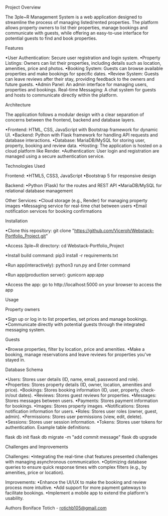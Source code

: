 Project Overview

The 3ple~R Management System is a web application designed to streamline the process of managing listed/rented properties. The platform allows property owners to list their properties, manage bookings and communicate with guests, while offering an easy-to-use interface for potential guests to find and book properties.


Features

•User Authentication: Secure user registration and login system.
•Property Listings: Owners can list their properties, including details such as location, amenities, price and photos.
•Booking System: Guests can browse available properties and make bookings for specific dates.
•Review System: Guests can leave reviews after their stay, providing feedback to the owners and future guests.
•Admin Panel: An admin interface for managing users, properties and bookings.
Real-time Messaging: A chat system for guests and hosts to communicate directly within the platform.


Architecture

The application follows a modular design with a clear separation of concerns between the frontend, backend and database layers.

•Frontend: HTML, CSS, JavaScript with Bootstrap framework for dynamic UI.
•Backend: Python with Flask framework for handling API requests and database interactions.
•Database: MariaDB/MySQL for storing user, property, booking and review data.
•Hosting: The application is hosted on a cloud platform like Render.
•Authentication: User login and registration are managed using a secure authentication service.



Technologies Used

Frontend:
•HTML5, CSS3, JavaScript
•Bootstrap 5 for responsive design

Backend:
•Python (Flask) for the routes and REST API
•MariaDB/MySQL for relational database management

Other Services:
•Cloud storage (e.g., Render) for managing property images
•Messaging service for real-time chat between users
•Email notification services for booking confirmations


Installation

•Clone this repository: git clone "https://github.com/Viceroh/Webstack-Portfolio_Project.git"

•Access 3ple~R directory: cd Webstack-Portfolio_Project

•Install build command: pip3 install -r requirements.txt

•Run app(interactively): python3 run.py and Enter command

•Run app(production server): gunicorn app:app

•Access the app: go to http://localhost:5000 on your browser to access the app



Usage

Property owners

•Sign up or log in to list properties, set prices and manage bookings.
•Communicate directly with potential guests through the integrated messaging system.


Guests

•Browse properties, filter by location, price and amenities.
•Make a booking, manage reservations and leave reviews for properties you've stayed in.



Database Schema

•Users: Stores user details (ID, name, email, password and role).
•Properties: Stores property details (ID, owner, location, amenities and price).
•Bookings: Stores booking information (ID, user, property, check-in/out dates).
•Reviews: Stores guest reviews for properties.
•Messages: Stores messages between users.
•Payments: Stores payment information for bookings.
•Images: Stores property images.
•Notifications: Stores notification information for users.
•Roles: Stores user roles (owner, guest, admin).
•Permissions: Stores user permissions (view, edit, delete).
•Sessions: Stores user session information.
•Tokens: Stores user tokens for authentication. Example table definitions:

flask db init
flask db migrate -m "add commit message"
flask db upgrade



Challenges and Improvements

Challenges:
•Integrating the real-time chat features presented challenges with managing asynchronous communication.
•Optimizing database queries to ensure quick response times with complex filters (e.g., by amenities, price or location).


Improvements:
•Enhance the UI/UX to make the booking and review process more intuitive.
•Add support for more payment gateways to facilitate bookings.
•Implement a mobile app to extend the platform's usability.



Authors
 Boniface Totich - rotichb105@gmail.com
